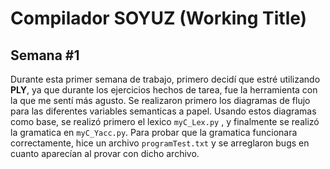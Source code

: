 # Compilador SOYUZ (Working Title)

## Semana #1

Durante esta primer semana de trabajo, primero decidí que estré utilizando **PLY**, ya que durante los ejercicios hechos de tarea, fue la herramienta con la que me sentí más agusto. Se realizaron primero los diagramas de flujo para las diferentes variables semanticas a papel. Usando estos diagramas como base, se realizó primero el lexico `myC_Lex.py` , y finalmente se realizó la gramatica en `myC_Yacc.py`. Para probar que la gramatica funcionara correctamente, hice un archivo `programTest.txt` y se arreglaron bugs en cuanto aparecían al provar con dicho archivo.